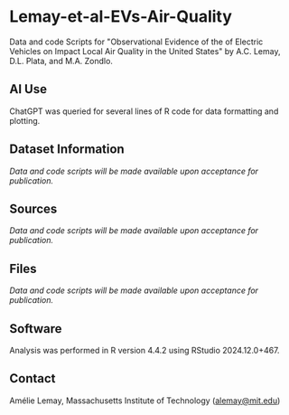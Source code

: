 # Lemay-et-al-EVs-Air-Quality
Data and code Scripts for "Observational Evidence of the of Electric Vehicles on Impact Local Air Quality in the United States" by A.C. Lemay, D.L. Plata, and M.A. Zondlo.

## AI Use
ChatGPT was queried for several lines of R code for data formatting and plotting.

## Dataset Information
*Data and code scripts will be made available upon acceptance for publication.*

## Sources
*Data and code scripts will be made available upon acceptance for publication.*

## Files
*Data and code scripts will be made available upon acceptance for publication.*

## Software
Analysis was performed in R version 4.4.2 using RStudio 2024.12.0+467.

## Contact
Amélie Lemay, Massachusetts Institute of Technology (alemay@mit.edu)
